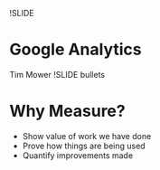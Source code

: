 !SLIDE 
# Google Analytics #

Tim Mower
!SLIDE bullets
# Why Measure? #

 * Show value of work we have done
 * Prove how things are being used
 * Quantify improvements made
